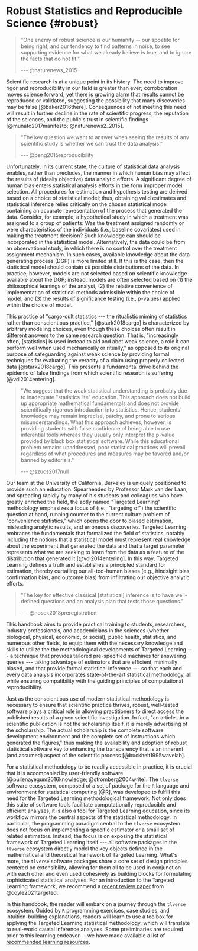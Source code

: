 # Robust Statistics and Reproducible Science {#robust}

<!--
\begin{shortbox}
\Boxhead{Test}
test shortbox
\end{shortbox}

\begin{VT1}
\VH{Test}
test VT1
\end{VT1}
-->

> "One enemy of robust science is our humanity -- our appetite for
> being right, and our tendency to find patterns in noise, to see supporting
> evidence for what we already believe is true, and to ignore the facts that do
> not fit."
>
> --- @naturenews_2015

Scientific research is at a unique point in its history. The need to improve
rigor and reproducibility in our field is greater than ever; corroboration moves
science forward, yet there is growing alarm that results cannot be reproduced or
validated, suggesting the possibility that many discoveries may be false
[@baker2016there]. Consequences of not meeting this need will result in further
decline in the rate of scientific progress, the reputation of the sciences, and
the public's trust in scientific findings [@munafo2017manifesto;
@naturenews2_2015].

> "The key question we want to answer when seeing the results of any scientific
> study is whether we can trust the data analysis."
>
> --- @peng2015reproducibility

Unfortunately, in its current state, the culture of statistical data analysis
enables, rather than precludes, the manner in which human bias may affect the
results of (ideally objective) data analytic efforts. A significant degree of
human bias enters statistical analysis efforts in the form improper model
selection. All procedures for estimation and hypothesis testing are derived
based on a choice of statistical model; thus, obtaining valid estimates and
statistical inference relies critically on the chosen statistical model
containing an accurate representation of the process that generated the data.
Consider, for example, a hypothetical study in which a treatment was assigned to
a group of patients: Was the treatment assigned randomly or were characteristics
of the individuals (i.e., baseline covariates) used in making the treatment
decision? Such knowledge can should be incorporated in the statistical model.
Alternatively, the data could be from an observational study, in which there is
no control over the treatment assignment mechanism. In such cases, available
knowledge about the data-generating process (DGP) is more limited still.  If
this is the case, then the statistical model should contain *all* possible
distributions of the data. In practice, however, models are not selected based
on scientific knowledge available about the DGP; instead, models are often
selected based on (1) the philosophical leanings of the analyst, (2) the
relative convenience of implementation of statistical methods admissible within
the choice of model, and (3) the results of significance testing (i.e.,
p-values) applied within the choice of model.

This practice of "cargo-cult statistics --- the ritualistic miming of statistics
rather than conscientious practice," [@stark2018cargo] is characterized by
arbitrary modeling choices, even though these choices often result in different
answers to the same research question.  That is, "increasingly often,
[statistics] is used instead to aid and abet weak science, a role it can perform
well when used mechanically or ritually," as opposed to its original purpose of
safeguarding against weak science by providing formal techniques for evaluating
the veracity of a claim using properly collected data [@stark2018cargo]. This
presents a fundamental drive behind the epidemic of false findings from which
scientific research is suffering [@vdl2014entering].

> "We suggest that the weak statistical understanding is probably due to
> inadequate "statistics lite" education. This approach does not build up
> appropriate mathematical fundamentals and does not provide scientifically
> rigorous introduction into statistics. Hence, students' knowledge may remain
> imprecise, patchy, and prone to serious misunderstandings. What this approach
> achieves, however, is providing students with false confidence of being able
> to use inferential tools whereas they usually only interpret the p-value
> provided by black box statistical software. While this educational problem
> remains unaddressed, poor statistical practices will prevail regardless of
> what procedures and measures may be favored and/or banned by editorials."
>
> --- @szucs2017null

Our team at the University of California, Berkeley is uniquely positioned to
provide such an education. Spearheaded by Professor Mark van der Laan, and
spreading rapidly by many of his students and colleagues who have greatly
enriched the field, the aptly named "Targeted Learning" methodology emphasizes a
focus of (i.e., "targeting of") the scientific question at hand, running counter
to the current culture problem of "convenience statistics," which opens the door
to biased estimation, misleading analytic results, and erroneous discoveries.
Targeted Learning embraces the fundamentals that formalized the field of
statistics, notably including the notions that a statistical model must
represent real knowledge about the experiment that generated the data and that a
target parameter represents what we are seeking to learn from the data as a
feature of the distribution that generated it [@vdl2014entering]. In this way,
Targeted Learning defines a truth and establishes a principled standard for
estimation, thereby curtailing our all-too-human biases (e.g., hindsight bias,
confirmation bias, and outcome bias) from infiltrating our objective analytic
efforts.

> "The key for effective classical [statistical] inference is to have
> well-defined questions and an analysis plan that tests those questions."
>
> --- @nosek2018preregistration

This handbook aims to provide practical training to students, researchers,
industry professionals, and academicians in the sciences (whether biological,
physical, economic, or social), public health, statistics, and numerous other
fields, to equip them with the necessary knowledge and skills to utilize the the
methodological developments of Targeted Learning --- a technique that provides
tailored pre-specified machines for answering queries --- taking advantage of
estimators that are efficient, minimally biased, and that provide formal
statistical inference --- so that each and every data analysis incorporates
state-of-the-art statistical methodology, all while ensuring compatibility with
the guiding principles of computational reproducibility.

Just as the conscientious use of modern statistical methodology is necessary to
ensure that scientific practice thrives, robust, well-tested software plays a
critical role in allowing practitioners to direct access the published results
of a given scientific investigation.  In fact, "an article...in a scientific
publication is not the scholarship itself, it is merely advertising of the
scholarship. The actual scholarship is the complete software development
environment and the complete set of instructions which generated the figures,"
thus making the availability and adoption of robust statistical software key to
enhancing the transparency that is an inherent (and assumed) aspect of the
scientific process [@buckheit1995wavelab].

For a statistical methodology to be readily accessible in practice, it is
crucial that it is accompanied by user-friendly software
[@pullenayegum2016knowledge; @stromberg2004write]. The `tlverse` software
ecosystem, composed of a set of package for the `R` language and environment for
statistical computing [@R], was developed to fulfill this need for the Targeted
Learning methodological framework. Not only does this suite of software tools
facilitate computationally reproducible and efficient analyses, it is also a
tool for Targeted Learning education, since its workflow mirrors the central
aspects of the statistical methodology. In particular, the programming paradigm
central to the `tlverse` ecosystem does not focus on implementing a specific
estimator or a small set of related estimators. Instead, the focus is on
exposing the statistical framework of Targeted Learning itself --- all software
packages in the `tlverse` ecosystem directly model the key objects defined in
the mathematical and theoretical framework of Targeted Learning. What's more,
the `tlverse` software packages share a core set of design principles centered
on extensibility, allowing for them all to be used in conjunction with each
other and even used cohesively as building blocks for formulating sophisticated
statistical analyses. For an introduction to the Targeted Learning framework, we
recommend a [recent review paper](https://arxiv.org/abs/2006.07333) from
@coyle2021targeted.

In this handbook, the reader will embark on a journey through the `tlverse`
ecosystem. Guided by `R` programming exercises, case studies, and
intuition-building explanations, readers will learn to use a toolbox for
applying the Targeted Learning statistical methodology, which will translate to
real-world causal inference analyses. Some preliminaries are required prior to
this learning endeavor -- we have made available a list of [recommended learning
resources](#learn).
